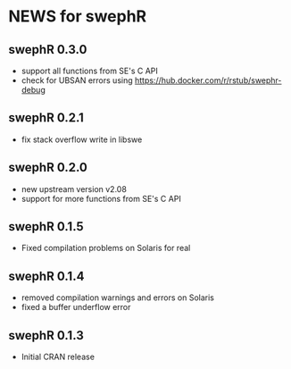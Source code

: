 # NEWS for swephR

## swephR 0.3.0

* support all functions from SE's C API
* check for UBSAN errors using https://hub.docker.com/r/rstub/swephr-debug

## swephR 0.2.1

* fix stack overflow write in libswe

## swephR 0.2.0

* new upstream version v2.08
* support for more functions from SE's C API

## swephR 0.1.5

* Fixed compilation problems on Solaris for real

## swephR 0.1.4

* removed compilation warnings and errors on Solaris
* fixed a buffer underflow error

## swephR 0.1.3

* Initial CRAN release
